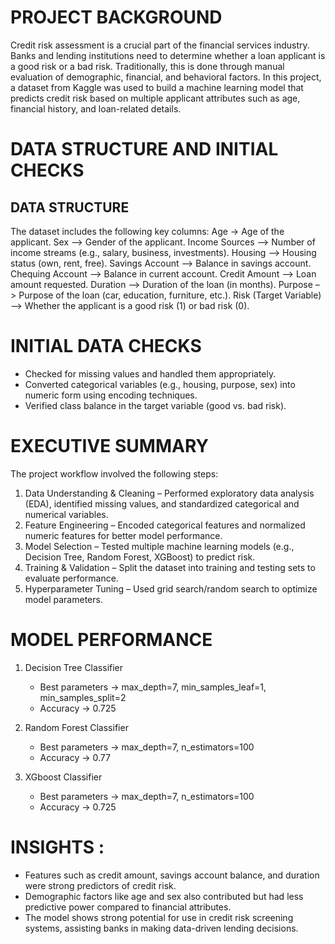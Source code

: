# PROJECT BACKGROUND
Credit risk assessment is a crucial part of the financial services industry. Banks and lending institutions need to determine whether a loan applicant is a good risk or a bad risk. Traditionally, this is done through manual evaluation of demographic, financial, and behavioral factors.
In this project, a dataset from Kaggle was used to build a machine learning model that predicts credit risk based on multiple applicant attributes such as age, financial history, and loan-related details.

# DATA STRUCTURE AND INITIAL CHECKS
## DATA STRUCTURE
The dataset includes the following key columns:
Age -> Age of the applicant.
Sex –> Gender of the applicant.
Income Sources –> Number of income streams (e.g., salary, business, investments).
Housing –> Housing status (own, rent, free).
Savings Account –> Balance in savings account.
Chequing Account –> Balance in current account.
Credit Amount –> Loan amount requested.
Duration –> Duration of the loan (in months).
Purpose –> Purpose of the loan (car, education, furniture, etc.).
Risk (Target Variable) –> Whether the applicant is a good risk (1) or bad risk (0).

# INITIAL DATA CHECKS 
- Checked for missing values and handled them appropriately.
- Converted categorical variables (e.g., housing, purpose, sex) into numeric form using encoding techniques.
- Verified class balance in the target variable (good vs. bad risk).

# EXECUTIVE SUMMARY
The project workflow involved the following steps:
1. Data Understanding & Cleaning – Performed exploratory data analysis (EDA), identified missing values, and standardized categorical and numerical variables.
2. Feature Engineering – Encoded categorical features and normalized numeric features for better model performance.
3. Model Selection – Tested multiple machine learning models (e.g., Decision Tree, Random Forest, XGBoost) to predict risk.
4. Training & Validation – Split the dataset into training and testing sets to evaluate performance.
5. Hyperparameter Tuning – Used grid search/random search to optimize model parameters.

# MODEL PERFORMANCE
1. Decision Tree Classifier
   - Best parameters -> max_depth=7, min_samples_leaf=1, min_samples_split=2
   - Accuracy -> 0.725

2. Random Forest Classifier
   - Best parameters -> max_depth=7, n_estimators=100
   - Accuracy -> 0.77
  
3. XGboost Classifier
   - Best parameters -> max_depth=7, n_estimators=100
   - Accuracy -> 0.725

# INSIGHTS :
- Features such as credit amount, savings account balance, and duration were strong predictors of credit risk.
- Demographic factors like age and sex also contributed but had less predictive power compared to financial attributes.
- The model shows strong potential for use in credit risk screening systems, assisting banks in making data-driven lending decisions.
